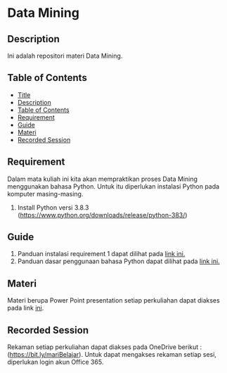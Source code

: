 # Data Mining

## Description

Ini adalah repositori materi Data Mining.

## Table of Contents

- [Title](#title)
- [Description](#description)
- [Table of Contents](#table-of-contents)
- [Requirement](#requirement)
- [Guide](#guide)
- [Materi](#materi)
- [Recorded Session](#recorded-session)

## Requirement

Dalam mata kuliah ini kita akan mempraktikan proses Data Mining menggunakan bahasa Python. Untuk itu diperlukan instalasi Python pada komputer masing-masing.
1. Install Python versi 3.8.3 (https://www.python.org/downloads/release/python-383/)


## Guide

1. Panduan instalasi requirement 1 dapat dilihat pada <a href="https://github.com/mdsatria/datamining/blob/master/panduan/Panduan%20Install%20Python.pdf">link ini.</a>
2. Panduan dasar penggunaan bahasa Python dapat dilihat pada <a href="https://github.com/mdsatria/datamining/blob/master/code/1.%20Panduan%20Python.ipynb">link ini.</a>


## Materi

Materi berupa Power Point presentation setiap perkuliahan dapat diakses pada link <a href="https://github.com/mdsatria/datamining/tree/master/materi">ini</a>.


## Recorded Session

Rekaman setiap perkuliahan dapat diakses pada OneDrive berikut : (https://bit.ly/mariBelajar).
Untuk dapat mengakses rekaman setiap sesi, diperlukan login akun Office 365.

